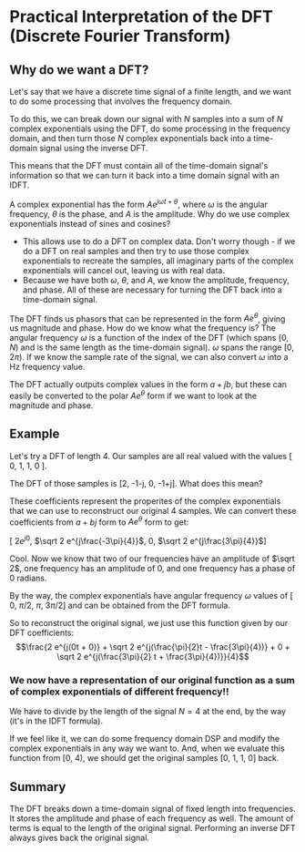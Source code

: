 # Practical Interpretation of the DFT (Discrete Fourier Transform)
## Why do we want a DFT?
Let's say that we have a discrete time signal of a finite length, and we want to do some processing that involves the frequency domain.

To do this, we can break down our signal with $N$ samples into a sum of $N$ complex exponentials using the DFT, do some processing in the frequency domain, and then turn those $N$ complex exponentials back into a time-domain signal using the inverse DFT. 

This means that the DFT must contain all of the time-domain signal's information so that we can turn it back into a time domain signal with an IDFT.

A complex exponential has the form $Ae^{j\omega t + \theta}$, where $\omega$ is the angular frequency, $\theta$ is the phase, and $A$ is the amplitude. Why do we use complex exponentials instead of sines and cosines?
* This allows use to do a DFT on complex data. Don't worry though - if we do a DFT on real samples and then try to use those complex exponentials to recreate the samples, all imaginary parts of the complex exponentials will cancel out, leaving us with real data.
* Because we have both $\omega$, $\theta$, and $A$, we know the amplitude, frequency, and phase. All of these are necessary for turning the DFT back into a time-domain signal.

The DFT finds us phasors that can be represented in the form $A e^{\theta}$, giving us magnitude and phase. How do we know what the frequency is? The angular frequency $\omega$ is a function of the index of the DFT (which spans $[0, N)$ and is the same length as the time-domain signal). $\omega$ spans the range $[0, 2\pi)$. If we know the sample rate of the signal, we can also convert $\omega$ into a Hz frequency value.

The DFT actually outputs complex values in the form $a + jb$, but these can easily be converted to the polar $A e^{\theta}$ form if we want to look at the magnitude and phase.

## Example
Let's try a DFT of length 4. Our samples are all real valued with the values [ 0, 1, 1, 0 ].

The DFT of those samples is [2,  -1-j,  0, -1+j]. What does this mean?

These coefficients represent the properites of the complex exponentials that we can use to reconstruct our original 4 samples. We can convert these coefficients from $a+bj$ form to $A e^\theta$ form to get:

[ $2 e^{j0}$, $\sqrt 2 e^{j\frac{-3\pi}{4}}$,  0, $\sqrt 2 e^{j\frac{3\pi}{4}}$]

Cool. Now we know that two of our frequencies have an amplitude of $\sqrt 2$, one frequency has an amplitude of 0, and one frequency has a phase of $0$ radians.

By the way, the complex exponentials have angular frequency $\omega$ values of [ $0$, $\pi/2$, $\pi$, $3\pi/2$] and can be obtained from the DFT formula. 

So to reconstruct the original signal, we just use this function given by our DFT coefficients:
$$\frac{2 e^{j(0t + 0)} + \sqrt 2 e^{j(\frac{\pi}{2}t - \frac{3\pi}{4})} +  0 + \sqrt 2 e^{j(\frac{3\pi}{2} t + \frac{3\pi}{4})}}{4}$$

### **We now have a representation of our original function as a sum of complex exponentials of different frequency!!**

We have to divide by the length of the signal $N=4$ at the end, by the way (it's in the IDFT formula). 

If we feel like it, we can do some frequency domain DSP and modify the complex exponentials in any way we want to. And, when we evaluate this function from [0, 4), we should get the original samples [0, 1, 1, 0] back.

## Summary

The DFT breaks down a time-domain signal of fixed length into frequencies. It stores the amplitude and phase of each frequency as well. The amount of terms is equal to the length of the original signal. Performing an inverse DFT always gives back the original signal.

